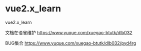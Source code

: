 # vue2.x_learn
vue2.x_learn

文档在语雀维护
https://www.yuque.com/xuegao-btutk/dlb032

BUG集合
https://www.yuque.com/xuegao-btutk/dlb032/pyd4rg